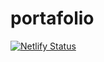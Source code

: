 # portafolio
[![Netlify Status](https://api.netlify.com/api/v1/badges/04268b57-6d00-492b-82ae-18ac250b61c6/deploy-status)](https://app.netlify.com/sites/portafolio-lautaro-rondan/deploys)
